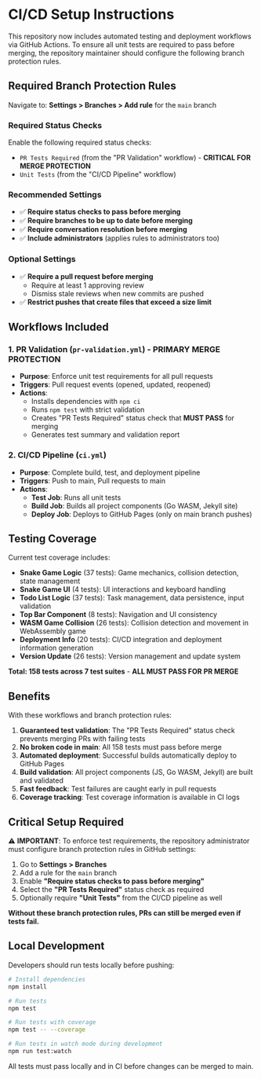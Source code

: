 # CI/CD Setup Instructions

This repository now includes automated testing and deployment workflows via GitHub Actions. To ensure all unit tests are required to pass before merging, the repository maintainer should configure the following branch protection rules.

## Required Branch Protection Rules

Navigate to: **Settings > Branches > Add rule** for the `main` branch

### Required Status Checks
Enable the following required status checks:
- `PR Tests Required` (from the "PR Validation" workflow) - **CRITICAL FOR MERGE PROTECTION**
- `Unit Tests` (from the "CI/CD Pipeline" workflow)

### Recommended Settings
- ✅ **Require status checks to pass before merging**
- ✅ **Require branches to be up to date before merging**
- ✅ **Require conversation resolution before merging**
- ✅ **Include administrators** (applies rules to administrators too)

### Optional Settings
- ✅ **Require a pull request before merging**
  - Require at least 1 approving review
  - Dismiss stale reviews when new commits are pushed
- ✅ **Restrict pushes that create files that exceed a size limit**

## Workflows Included

### 1. PR Validation (`pr-validation.yml`) - **PRIMARY MERGE PROTECTION**
- **Purpose**: Enforce unit test requirements for all pull requests
- **Triggers**: Pull request events (opened, updated, reopened)
- **Actions**: 
  - Installs dependencies with `npm ci`
  - Runs `npm test` with strict validation
  - Creates "PR Tests Required" status check that **MUST PASS** for merging
  - Generates test summary and validation report

### 2. CI/CD Pipeline (`ci.yml`)
- **Purpose**: Complete build, test, and deployment pipeline
- **Triggers**: Push to main, Pull requests to main
- **Actions**:
  - **Test Job**: Runs all unit tests
  - **Build Job**: Builds all project components (Go WASM, Jekyll site)
  - **Deploy Job**: Deploys to GitHub Pages (only on main branch pushes)

## Testing Coverage

Current test coverage includes:
- **Snake Game Logic** (37 tests): Game mechanics, collision detection, state management
- **Snake Game UI** (4 tests): UI interactions and keyboard handling  
- **Todo List Logic** (37 tests): Task management, data persistence, input validation
- **Top Bar Component** (8 tests): Navigation and UI consistency
- **WASM Game Collision** (26 tests): Collision detection and movement in WebAssembly game
- **Deployment Info** (20 tests): CI/CD integration and deployment information generation
- **Version Update** (26 tests): Version management and update system

**Total: 158 tests across 7 test suites** - **ALL MUST PASS FOR PR MERGE**

## Benefits

With these workflows and branch protection rules:
1. **Guaranteed test validation**: The "PR Tests Required" status check prevents merging PRs with failing tests
2. **No broken code in main**: All 158 tests must pass before merge
3. **Automated deployment**: Successful builds automatically deploy to GitHub Pages
4. **Build validation**: All project components (JS, Go WASM, Jekyll) are built and validated
5. **Fast feedback**: Test failures are caught early in pull requests
6. **Coverage tracking**: Test coverage information is available in CI logs

## Critical Setup Required

⚠️ **IMPORTANT**: To enforce test requirements, the repository administrator must configure branch protection rules in GitHub settings:

1. Go to **Settings > Branches**
2. Add a rule for the `main` branch
3. Enable **"Require status checks to pass before merging"**
4. Select the **"PR Tests Required"** status check as required
5. Optionally require **"Unit Tests"** from the CI/CD pipeline as well

**Without these branch protection rules, PRs can still be merged even if tests fail.**

## Local Development

Developers should run tests locally before pushing:

```bash
# Install dependencies
npm install

# Run tests
npm test

# Run tests with coverage
npm test -- --coverage

# Run tests in watch mode during development
npm run test:watch
```

All tests must pass locally and in CI before changes can be merged to main.